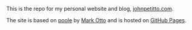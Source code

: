 This is the repo for my personal website and blog, [johnpetitto.com](http://www.johnpetitto.com).

The site is based on [poole](https://github.com/poole/poole) by [Mark Otto](https://twitter.com/mdo) and is hosted on [GitHub Pages](https://pages.github.com/).
